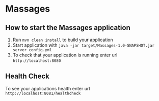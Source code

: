 # Massages

How to start the Massages application
---

1. Run `mvn clean install` to build your application
1. Start application with `java -jar target/Massages-1.0-SNAPSHOT.jar server config.yml`
1. To check that your application is running enter url `http://localhost:8080`

Health Check
---

To see your applications health enter url `http://localhost:8081/healthcheck`
